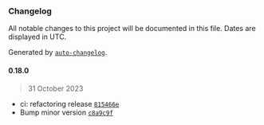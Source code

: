 ### Changelog

All notable changes to this project will be documented in this file. Dates are displayed in UTC.

Generated by [`auto-changelog`](https://github.com/CookPete/auto-changelog).

#### 0.18.0

> 31 October 2023

- ci: refactoring release [`815466e`](https://github.com/cristian-rincon/pymetasnap/commit/815466e10ef79ee70586afeee83f19129dbc9361)
- Bump minor version [`c8a9c9f`](https://github.com/cristian-rincon/pymetasnap/commit/c8a9c9f26e202ac92862cb816923824f7e0ae3fa)
